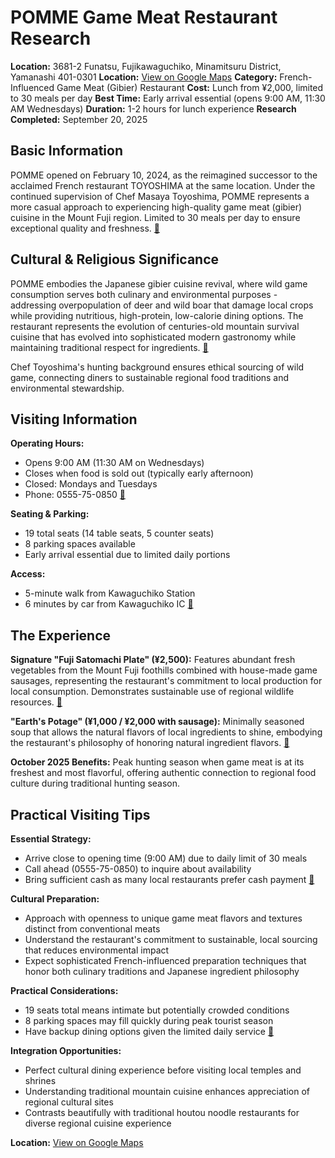# POMME Game Meat Restaurant Research

**Location:** 3681-2 Funatsu, Fujikawaguchiko, Minamitsuru District, Yamanashi 401-0301
**Location:** [View on Google Maps](https://maps.google.com/maps?q=35.4985715,138.7716046)
**Category:** French-Influenced Game Meat (Gibier) Restaurant
**Cost:** Lunch from ¥2,000, limited to 30 meals per day
**Best Time:** Early arrival essential (opens 9:00 AM, 11:30 AM Wednesdays)
**Duration:** 1-2 hours for lunch experience
**Research Completed:** September 20, 2025

## Basic Information

POMME opened on February 10, 2024, as the reimagined successor to the acclaimed French restaurant TOYOSHIMA at the same location. Under the continued supervision of Chef Masaya Toyoshima, POMME represents a more casual approach to experiencing high-quality game meat (gibier) cuisine in the Mount Fuji region. Limited to 30 meals per day to ensure exceptional quality and freshness. [🔗](https://www.porta-y.jp/gourmet/165310)

## Cultural & Religious Significance

POMME embodies the Japanese gibier cuisine revival, where wild game consumption serves both culinary and environmental purposes - addressing overpopulation of deer and wild boar that damage local crops while providing nutritious, high-protein, low-calorie dining options. The restaurant represents the evolution of centuries-old mountain survival cuisine that has evolved into sophisticated modern gastronomy while maintaining traditional respect for ingredients. [🔗](https://www.nippon.com/en/views/b01712/)

Chef Toyoshima's hunting background ensures ethical sourcing of wild game, connecting diners to sustainable regional food traditions and environmental stewardship.

## Visiting Information

**Operating Hours:**
- Opens 9:00 AM (11:30 AM on Wednesdays)
- Closes when food is sold out (typically early afternoon)
- Closed: Mondays and Tuesdays
- Phone: 0555-75-0850 [🔗](https://www.porta-y.jp/gourmet/165310)

**Seating & Parking:**
- 19 total seats (14 table seats, 5 counter seats)
- 8 parking spaces available
- Early arrival essential due to limited daily portions

**Access:**
- 5-minute walk from Kawaguchiko Station
- 6 minutes by car from Kawaguchiko IC [🔗](https://www.porta-y.jp/en/feature/kawaguchiko-travel/toyoshima)

## The Experience

**Signature "Fuji Satomachi Plate" (¥2,500):** Features abundant fresh vegetables from the Mount Fuji foothills combined with house-made game sausages, representing the restaurant's commitment to local production for local consumption. Demonstrates sustainable use of regional wildlife resources. [🔗](https://www.porta-y.jp/gourmet/165310)

**"Earth's Potage" (¥1,000 / ¥2,000 with sausage):** Minimally seasoned soup that allows the natural flavors of local ingredients to shine, embodying the restaurant's philosophy of honoring natural ingredient flavors. [🔗](https://www.porta-y.jp/gourmet/165310)

**October 2025 Benefits:** Peak hunting season when game meat is at its freshest and most flavorful, offering authentic connection to regional food culture during traditional hunting season.

## Practical Visiting Tips

**Essential Strategy:**
- Arrive close to opening time (9:00 AM) due to daily limit of 30 meals
- Call ahead (0555-75-0850) to inquire about availability
- Bring sufficient cash as many local restaurants prefer cash payment [🔗](https://www.porta-y.jp/gourmet/165310)

**Cultural Preparation:**
- Approach with openness to unique game meat flavors and textures distinct from conventional meats
- Understand the restaurant's commitment to sustainable, local sourcing that reduces environmental impact
- Expect sophisticated French-influenced preparation techniques that honor both culinary traditions and Japanese ingredient philosophy

**Practical Considerations:**
- 19 seats total means intimate but potentially crowded conditions
- 8 parking spaces may fill quickly during peak tourist season
- Have backup dining options given the limited daily service [🔗](https://www.porta-y.jp/gourmet/165310)

**Integration Opportunities:**
- Perfect cultural dining experience before visiting local temples and shrines
- Understanding traditional mountain cuisine enhances appreciation of regional cultural sites
- Contrasts beautifully with traditional houtou noodle restaurants for diverse regional cuisine experience

**Location:** [View on Google Maps](https://maps.google.com/maps?q=3681-2+Funatsu,+Fujikawaguchiko,+Yamanashi+401-0301)
